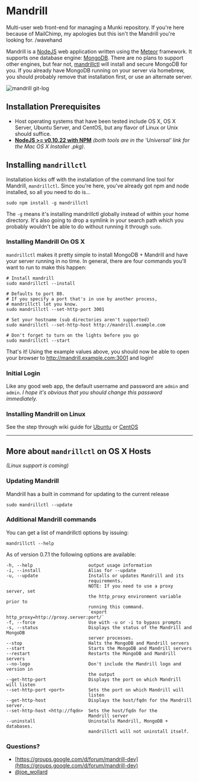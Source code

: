 Mandrill
========

Multi-user web front-end for managing a Munki repository. If you're here because of MailChimp, my apologies but this isn't the Mandrill you're looking for. /wavehand


Mandrill is a [NodeJS](http://nodejs.org/) web application written using the [Meteor](https://www.meteor.com/) framework. It supports one database engine: [MongoDB](http://www.mongodb.com/). There are no plans to support other engines, but fear not, [mandrillctl](https://github.com/wollardj/mandrillctl) will install and secure MongoDB for you. If you already have MongoDB running on your server via homebrew, you should probably remove that installation first, or use an alternate server.

![mandrill git-log](https://f.cloud.github.com/assets/2027935/2168353/05ff8e08-953a-11e3-9db0-c2b913db89e7.png)

## Installation Prerequisites

 * Host operating systems that have been tested include OS X, OS X Server, Ubuntu Server, and CentOS, but any flavor of Linux or Unix should suffice.
 * **[NodeJS >= v0.10.22 with NPM](http://nodejs.org/download/)** _(both tools are in the 'Universal' link for the Mac OS X Installer .pkg)_.

## Installing `mandrillctl`
Installation kicks off with the installation of the command line tool for Mandrill, `mandrillctl`. Since you're here, you've already got npm and node installed, so all you need to do is...


	sudo npm install -g mandrillctl


The `-g` means it's installing mandrillctl globally instead of within your home directory. It's also going to drop a symlink in your search path which you probably wouldn't be able to do without running it through `sudo`.

### Installing Mandrill On OS X
`mandrillctl` makes it pretty simple to install MongoDB + Mandrill and have your server running in no time. In general, there are four commands you'll want to run to make this happen:



	# Install mandrill
	sudo mandrillctl --install

	# Defaults to port 80.
	# If you specify a port that's in use by another process,
	# mandrillctl let you know.
	sudo mandrillctl --set-http-port 3001

	# Set your hostname (sub directories aren't supported)
	sudo mandrillctl --set-http-host http://mandrill.example.com

	# Don't forget to turn on the lights before you go
	sudo mandrillctl --start

That's it! Using the example values above, you should now be able to open your browser to http://mandrill.example.com:3001 and login!

### Initial Login
Like any good web app, the default username and password are `admin` and `admin`. _I hope it's obvious that you should change this password immediately._

### Installing Mandrill on Linux

See the step through wiki guide for [Ubuntu](https://github.com/wollardj/Mandrill/wiki/Creating-Users-%26-Groups-%28Ubuntu%29) or [CentOS](https://github.com/wollardj/Mandrill/wiki/Creating-Users-%26-Groups-%28CentOS%29)

---

## More about `mandrillctl` on OS X Hosts

_(Linux support is coming)_

### Updating Mandrill
Mandrill has a built in command for updating to the current release

	sudo mandrillctl --update

### Additional Mandrill commands
You can get a list of mandrillctl options by issuing:

	mandrillctl --help

As of version 0.7.1 the following options are available:

    -h, --help                     output usage information
    -i, --install                  Alias for --update
    -u, --update                   Installs or updates Mandrill and its
                                   requirements.
                                   NOTE: If you need to use a proxy server, set 
                                   the http_proxy environment variable prior to
                                   running this command.
                                   `export http_proxy=http://proxy.server:port/`
    -f, --force                    Use with -u or -i to bypass prompts
    -s, --status                   Displays the status of the Mandrill and MongoDB
                                   server processes.
    --stop                         Halts the MongoDB and Mandrill servers
    --start                        Starts the MongoDB and Mandrill servers
    --restart                      Restarts the MongoDB and Mandrill servers
    --no-logo                      Don't include the Mandrill logo and version in
                                   the output
    --get-http-port                Displays the port on which Mandrill will listen
    --set-http-port <port>         Sets the port on which Mandrill will
                                   listen
    --get-http-host                Displays the host/fqdn for the Mandrill server.
    --set-http-host <http://fqdn>  Sets the host/fqdn for the
                                   Mandrill server
    --uninstall                    Uninstalls Mandrill, MongoDB + databases.
                                   mandrillctl will not uninstall itself.


### Questions?

 - [https://groups.google.com/d/forum/mandrill-dev](https://groups.google.com/d/forum/mandrill-dev)
 - [@joe_wollard](https://twitter.com/joe_wollard)
